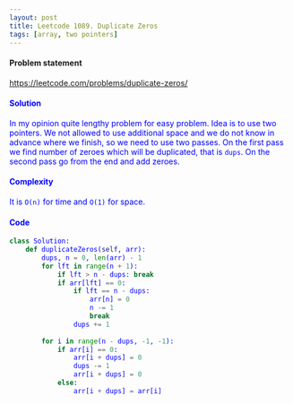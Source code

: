 ```yaml
---
layout: post
title: Leetcode 1089. Duplicate Zeros
tags: [array, two pointers]
---
```


#### Problem statement

<a href="https://leetcode.com/problems/duplicate-zeros/"> <font color = blue>https://leetcode.com/problems/duplicate-zeros/

#### Solution
In my opinion quite lengthy problem for easy problem. Idea is to use two pointers. We not allowed to use additional space and we do not know in advance where we finish, so we need to use two passes. On the first pass we find number of zeroes which will be duplicated, that is `dups`. On the second pass go from the end and add zeroes.

#### Complexity
It is `O(n)` for time and `O(1)` for space.

#### Code
```python
class Solution:
    def duplicateZeros(self, arr):
        dups, n = 0, len(arr) - 1
        for lft in range(n + 1):
            if lft > n - dups: break
            if arr[lft] == 0:
                if lft == n - dups:
                    arr[n] = 0
                    n -= 1
                    break
                dups += 1
            
        for i in range(n - dups, -1, -1):
            if arr[i] == 0:
                arr[i + dups] = 0
                dups -= 1
                arr[i + dups] = 0
            else:
                arr[i + dups] = arr[i]
```
